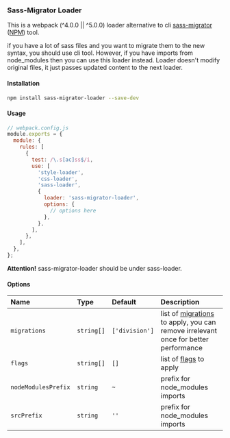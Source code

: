 ### Sass-Migrator Loader

This is a webpack (^4.0.0 || ^5.0.0) loader alternative to cli [sass-migrator](https://sass-lang.com/documentation/cli/migrator) ([NPM](https://www.npmjs.com/package/sass-migrator)) tool.

if you have a lot of sass files and you want to migrate them to the new syntax, you should use cli tool.
However, if you have imports from node_modules then you can use this loader instead.
Loader doesn't modify original files, it just passes updated content to the next loader.

#### Installation
```bash
npm install sass-migrator-loader --save-dev
```

#### Usage
```js
// webpack.config.js
module.exports = {
  module: {
    rules: [
      {
        test: /\.s[ac]ss$/i,
        use: [
          'style-loader',
          'css-loader',
          'sass-loader',
          {
            loader: 'sass-migrator-loader',
            options: {
              // options here
            },
          },
        ],
      },
    ],
  },
};
```
**Attention!** sass-migrator-loader should be under sass-loader.

#### Options
| Name | Type | Default | Description |
| :--- | :--- | :--- | :--- |
| `migrations` | `string[]` | `['division']` | list of [migrations](https://sass-lang.com/documentation/cli/migrator#migrations) to apply, you can remove irrelevant once for better performance |
| `flags` | `string[]` | `[]` | list of [flags](https://sass-lang.com/documentation/cli/migrator#global-options) to apply |
| `nodeModulesPrefix` | `string` | `~` | prefix for node_modules imports |
| `srcPrefix` | `string` | `''` | prefix for node_modules imports |


